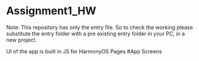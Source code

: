 # Assignment1_HW
Note: This repository has only the entry file. So to check the working please substitute the entry folder with a pre existing entry folder in your PC, in a new project.

UI of the app is built in JS for HarmonyOS
Pages
#App Screens

